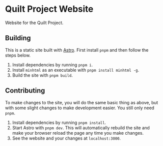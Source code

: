 # Quilt Project Website

Website for the Quilt Project.

## Building

This is a static site built with [Astro](https://github.com/withastro/astro). First install `pnpm` and then follow the steps below.

1. Install dependencies by running `pnpm i`.
2. Install `minhtml` as an executable with `pnpm install minhtml -g`.
3. Build the site with `pnpm build`.

## Contributing

To make changes to the site, you will do the same basic thing as above, but with some slight changes to make development easier. You still only need `pnpm`.

1. Install dependencies by running `pnpm install`.
2. Start Astro with `pnpm dev`. This will automatically
   rebuild the site and make your browser reload the page any time you make
   changes.
3. See the website and your changes at `localhost:3000`.
